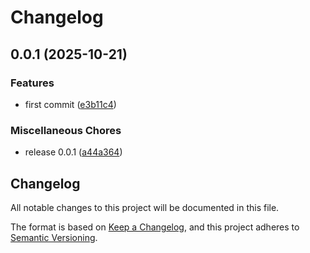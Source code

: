 # Changelog

## 0.0.1 (2025-10-21)


### Features

* first commit ([e3b11c4](https://github.com/golaxo/gormgoqrius/commit/e3b11c45f9847f17fa2aaa7fb51fe8eaa7244dee))


### Miscellaneous Chores

* release 0.0.1 ([a44a364](https://github.com/golaxo/gormgoqrius/commit/a44a3645335be24e7815ce30550df5fdce849289))

## Changelog

All notable changes to this project will be documented in this file.

The format is based on [Keep a Changelog](https://keepachangelog.com/en/1.1.0/),
and this project adheres to [Semantic Versioning](https://semver.org/spec/v2.0.0.html).
